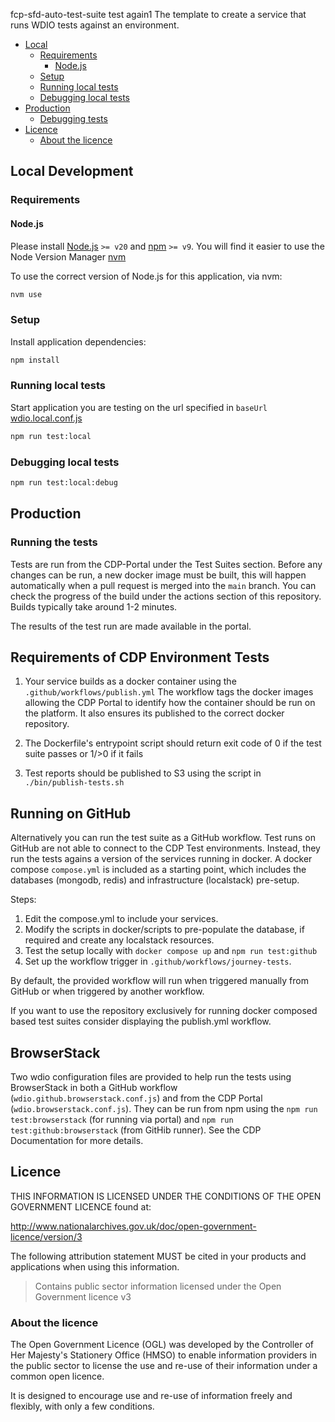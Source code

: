 fcp-sfd-auto-test-suite
test again1
The template to create a service that runs WDIO tests against an environment.

- [Local](#local)
  - [Requirements](#requirements)
    - [Node.js](#nodejs)
  - [Setup](#setup)
  - [Running local tests](#running-local-tests)
  - [Debugging local tests](#debugging-local-tests)
- [Production](#production)
  - [Debugging tests](#debugging-tests)
- [Licence](#licence)
  - [About the licence](#about-the-licence)

## Local Development

### Requirements

#### Node.js

Please install [Node.js](http://nodejs.org/) `>= v20` and [npm](https://nodejs.org/) `>= v9`. You will find it
easier to use the Node Version Manager [nvm](https://github.com/creationix/nvm)

To use the correct version of Node.js for this application, via nvm:

```bash
nvm use
```

### Setup

Install application dependencies:

```bash
npm install
```

### Running local tests

Start application you are testing on the url specified in `baseUrl` [wdio.local.conf.js](wdio.local.conf.js)

```bash
npm run test:local
```

### Debugging local tests

```bash
npm run test:local:debug
```

## Production

### Running the tests

Tests are run from the CDP-Portal under the Test Suites section. Before any changes can be run, a new docker image must be built, this will happen automatically when a pull request is merged into the `main` branch.
You can check the progress of the build under the actions section of this repository. Builds typically take around 1-2 minutes.

The results of the test run are made available in the portal.

## Requirements of CDP Environment Tests

1. Your service builds as a docker container using the `.github/workflows/publish.yml`
   The workflow tags the docker images allowing the CDP Portal to identify how the container should be run on the platform.
   It also ensures its published to the correct docker repository.

2. The Dockerfile's entrypoint script should return exit code of 0 if the test suite passes or 1/>0 if it fails

3. Test reports should be published to S3 using the script in `./bin/publish-tests.sh`

## Running on GitHub

Alternatively you can run the test suite as a GitHub workflow.
Test runs on GitHub are not able to connect to the CDP Test environments. Instead, they run the tests agains a version of the services running in docker.
A docker compose `compose.yml` is included as a starting point, which includes the databases (mongodb, redis) and infrastructure (localstack) pre-setup.

Steps:

1. Edit the compose.yml to include your services.
2. Modify the scripts in docker/scripts to pre-populate the database, if required and create any localstack resources.
3. Test the setup locally with `docker compose up` and `npm run test:github`
4. Set up the workflow trigger in `.github/workflows/journey-tests`.

By default, the provided workflow will run when triggered manually from GitHub or when triggered by another workflow.

If you want to use the repository exclusively for running docker composed based test suites consider displaying the publish.yml workflow.

## BrowserStack

Two wdio configuration files are provided to help run the tests using BrowserStack in both a GitHub workflow (`wdio.github.browserstack.conf.js`) and from the CDP Portal (`wdio.browserstack.conf.js`).
They can be run from npm using the `npm run test:browserstack` (for running via portal) and `npm run test:github:browserstack` (from GitHib runner).
See the CDP Documentation for more details.

## Licence

THIS INFORMATION IS LICENSED UNDER THE CONDITIONS OF THE OPEN GOVERNMENT LICENCE found at:

<http://www.nationalarchives.gov.uk/doc/open-government-licence/version/3>

The following attribution statement MUST be cited in your products and applications when using this information.

> Contains public sector information licensed under the Open Government licence v3

### About the licence

The Open Government Licence (OGL) was developed by the Controller of Her Majesty's Stationery Office (HMSO) to enable
information providers in the public sector to license the use and re-use of their information under a common open
licence.

It is designed to encourage use and re-use of information freely and flexibly, with only a few conditions.
